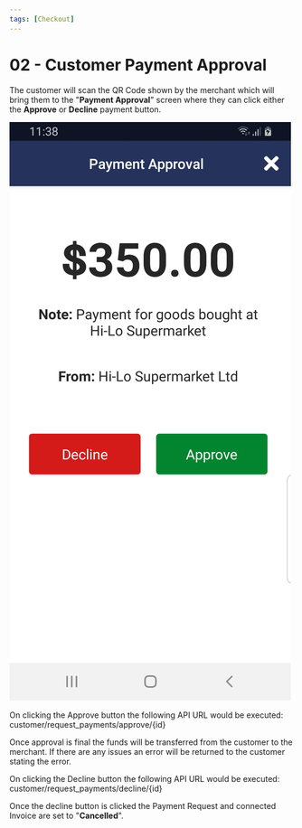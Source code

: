 ```yaml
---
tags: [Checkout]
---
```


# 02 - Customer Payment Approval

The customer will scan the QR Code shown by the merchant which will bring them to the "**Payment Approval**" screen where they can click either the **Approve** or **Decline** payment button.

![Client Payment Approval|512x397](../../assets/images/payment_approval.jpg)

On clicking the Approve button the following API URL would be executed: customer/request_payments/approve/{id}

Once approval is final the funds will be transferred from the customer to the merchant. If there are any issues an error will be returned to the customer stating the error.

On clicking the Decline button the following API URL would be executed: customer/request_payments/decline/{id}

Once the decline button is clicked the Payment Request and connected Invoice are set to "**Cancelled**".